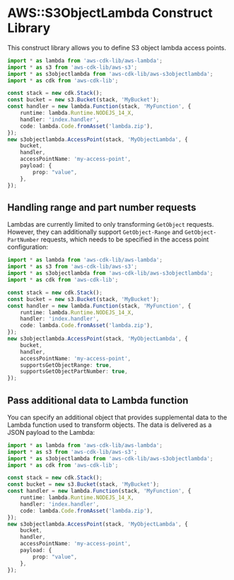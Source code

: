 # AWS::S3ObjectLambda Construct Library


This construct library allows you to define S3 object lambda access points.

```ts
import * as lambda from 'aws-cdk-lib/aws-lambda';
import * as s3 from 'aws-cdk-lib/aws-s3';
import * as s3objectlambda from 'aws-cdk-lib/aws-s3objectlambda';
import * as cdk from 'aws-cdk-lib';

const stack = new cdk.Stack();
const bucket = new s3.Bucket(stack, 'MyBucket');
const handler = new lambda.Function(stack, 'MyFunction', {
	runtime: lambda.Runtime.NODEJS_14_X,
	handler: 'index.handler',
	code: lambda.Code.fromAsset('lambda.zip'),
});
new s3objectlambda.AccessPoint(stack, 'MyObjectLambda', {
	bucket,
	handler,
	accessPointName: 'my-access-point',
	payload: {
		prop: "value",
	},
});
```

## Handling range and part number requests

Lambdas are currently limited to only transforming `GetObject` requests. However, they can additionally support `GetObject-Range` and `GetObject-PartNumber` requests, which needs to be specified in the access point configuration:

```ts
import * as lambda from 'aws-cdk-lib/aws-lambda';
import * as s3 from 'aws-cdk-lib/aws-s3';
import * as s3objectlambda from 'aws-cdk-lib/aws-s3objectlambda';
import * as cdk from 'aws-cdk-lib';

const stack = new cdk.Stack();
const bucket = new s3.Bucket(stack, 'MyBucket');
const handler = new lambda.Function(stack, 'MyFunction', {
	runtime: lambda.Runtime.NODEJS_14_X,
	handler: 'index.handler',
	code: lambda.Code.fromAsset('lambda.zip'),
});
new s3objectlambda.AccessPoint(stack, 'MyObjectLambda', {
	bucket,
	handler,
	accessPointName: 'my-access-point',
	supportsGetObjectRange: true,
	supportsGetObjectPartNumber: true,
});
```

## Pass additional data to Lambda function

You can specify an additional object that provides supplemental data to the Lambda function used to transform objects. The data is delivered as a JSON payload to the Lambda:

```ts
import * as lambda from 'aws-cdk-lib/aws-lambda';
import * as s3 from 'aws-cdk-lib/aws-s3';
import * as s3objectlambda from 'aws-cdk-lib/aws-s3objectlambda';
import * as cdk from 'aws-cdk-lib';

const stack = new cdk.Stack();
const bucket = new s3.Bucket(stack, 'MyBucket');
const handler = new lambda.Function(stack, 'MyFunction', {
	runtime: lambda.Runtime.NODEJS_14_X,
	handler: 'index.handler',
	code: lambda.Code.fromAsset('lambda.zip'),
});
new s3objectlambda.AccessPoint(stack, 'MyObjectLambda', {
	bucket,
	handler,
	accessPointName: 'my-access-point',
	payload: {
		prop: "value",
	},
});
```
